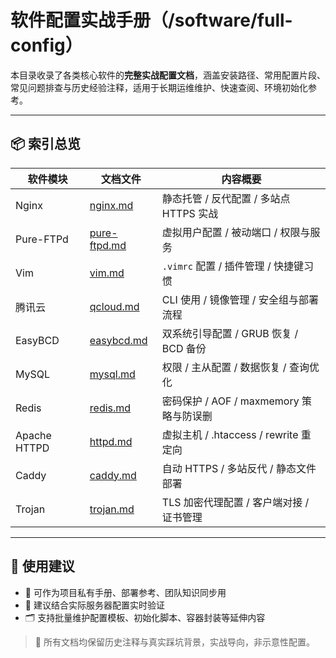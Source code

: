 # 软件配置实战手册（/software/full-config）

本目录收录了各类核心软件的**完整实战配置文档**，涵盖安装路径、常用配置片段、常见问题排查与历史经验注释，适用于长期运维维护、快速查阅、环境初始化参考。

---

## 📦 索引总览

| 软件模块     | 文档文件                       | 内容概要                                 |
| ------------ | ------------------------------ | ---------------------------------------- |
| Nginx        | [nginx.md](./nginx.md)         | 静态托管 / 反代配置 / 多站点 HTTPS 实战  |
| Pure-FTPd    | [pure-ftpd.md](./pure-ftpd.md) | 虚拟用户配置 / 被动端口 / 权限与服务     |
| Vim          | [vim.md](./vim.md)             | `.vimrc` 配置 / 插件管理 / 快捷键习惯    |
| 腾讯云       | [qcloud.md](./qcloud.md)       | CLI 使用 / 镜像管理 / 安全组与部署流程   |
| EasyBCD      | [easybcd.md](./easybcd.md)     | 双系统引导配置 / GRUB 恢复 / BCD 备份    |
| MySQL        | [mysql.md](./mysql.md)         | 权限 / 主从配置 / 数据恢复 / 查询优化    |
| Redis        | [redis.md](./redis.md)         | 密码保护 / AOF / maxmemory 策略与防误删  |
| Apache HTTPD | [httpd.md](./httpd.md)         | 虚拟主机 / .htaccess / rewrite 重定向    |
| Caddy        | [caddy.md](./caddy.md)         | 自动 HTTPS / 多站反代 / 静态文件部署     |
| Trojan       | [trojan.md](./trojan.md)       | TLS 加密代理配置 / 客户端对接 / 证书管理 |

---

## 🧠 使用建议

- 📁 可作为项目私有手册、部署参考、团队知识同步用
- 💬 建议结合实际服务器配置实时验证
- 🗂️ 支持批量维护配置模板、初始化脚本、容器封装等延伸内容

> 📌 所有文档均保留历史注释与真实踩坑背景，实战导向，非示意性配置。
